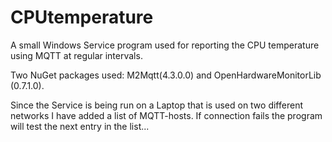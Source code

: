 # CPUtemperature
A small Windows Service program used for reporting the CPU temperature using MQTT at regular intervals.

Two NuGet packages used: M2Mqtt(4.3.0.0) and OpenHardwareMonitorLib (0.7.1.0).

Since the Service is being run on a Laptop that is used on two different networks I have added a list of MQTT-hosts. If connection fails the program will test the next entry in the list... 

